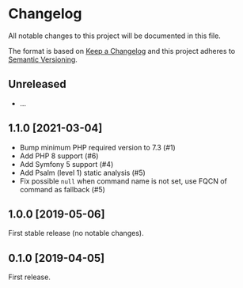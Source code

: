 # Changelog
All notable changes to this project will be documented in this file.

The format is based on [Keep a Changelog](http://keepachangelog.com/en/1.0.0/)
and this project adheres to [Semantic Versioning](http://semver.org/spec/v2.0.0.html).
## Unreleased
 * ...

## 1.1.0 [2021-03-04]
 * Bump minimum PHP required version to 7.3 (#1)
 * Add PHP 8 support (#6)  
 * Add Symfony 5 support (#4)
 * Add Psalm (level 1) static analysis (#5)
 * Fix possible `null` when command name is not set, use FQCN of command as fallback (#5)

## 1.0.0 [2019-05-06]
First stable release (no notable changes).

## 0.1.0 [2019-04-05]
First release.
